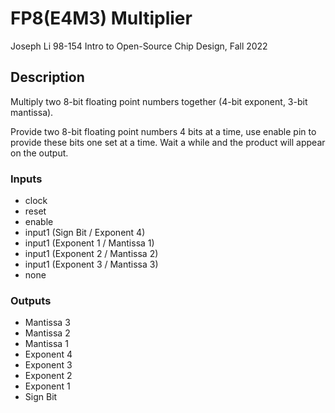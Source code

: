 # FP8(E4M3) Multiplier

Joseph Li
98-154 Intro to Open-Source Chip Design, Fall 2022

## Description

Multiply two 8-bit floating point numbers together (4-bit exponent, 3-bit mantissa).

Provide two 8-bit floating point numbers 4 bits at a time, use enable pin to provide these bits one set at a time. Wait a while and the product will appear on the output.

### Inputs

- clock
- reset
- enable
- input1 (Sign Bit / Exponent 4)
- input1 (Exponent 1 / Mantissa 1)
- input1 (Exponent 2 / Mantissa 2)
- input1 (Exponent 3 / Mantissa 3)
- none


### Outputs

- Mantissa 3
- Mantissa 2
- Mantissa 1
- Exponent 4
- Exponent 3
- Exponent 2
- Exponent 1
- Sign Bit
